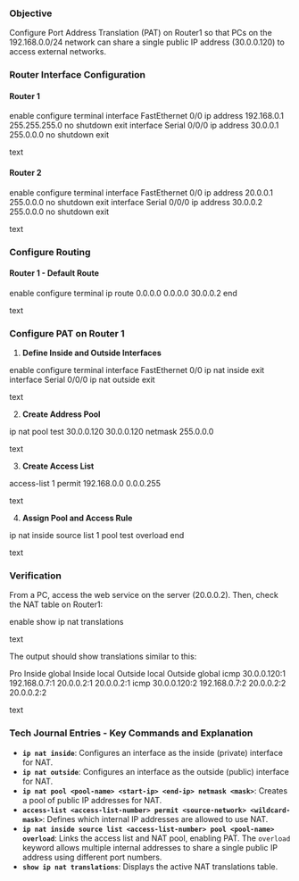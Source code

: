 
### Objective

Configure Port Address Translation (PAT) on Router1 so that PCs on the 192.168.0.0/24 network can share a single public IP address (30.0.0.120) to access external networks.

### Router Interface Configuration

#### Router 1

enable
configure terminal
interface FastEthernet 0/0
ip address 192.168.0.1 255.255.255.0
no shutdown
exit
interface Serial 0/0/0
ip address 30.0.0.1 255.0.0.0
no shutdown
exit

text

#### Router 2

enable
configure terminal
interface FastEthernet 0/0
ip address 20.0.0.1 255.0.0.0
no shutdown
exit
interface Serial 0/0/0
ip address 30.0.0.2 255.0.0.0
no shutdown
exit

text

### Configure Routing

#### Router 1 - Default Route

enable
configure terminal
ip route 0.0.0.0 0.0.0.0 30.0.0.2
end

text

### Configure PAT on Router 1

1.  **Define Inside and Outside Interfaces**

enable
configure terminal
interface FastEthernet 0/0
ip nat inside
exit
interface Serial 0/0/0
ip nat outside
exit

text

2.  **Create Address Pool**

ip nat pool test 30.0.0.120 30.0.0.120 netmask 255.0.0.0

text

3.  **Create Access List**

access-list 1 permit 192.168.0.0 0.0.0.255

text

4.  **Assign Pool and Access Rule**

ip nat inside source list 1 pool test overload
end

text

### Verification

From a PC, access the web service on the server (20.0.0.2).  Then, check the NAT table on Router1:

enable
show ip nat translations

text

The output should show translations similar to this:

Pro Inside global Inside local Outside local Outside global
icmp 30.0.0.120:1 192.168.0.7:1 20.0.0.2:1 20.0.0.2:1
icmp 30.0.0.120:2 192.168.0.7:2 20.0.0.2:2 20.0.0.2:2

text

### Tech Journal Entries - Key Commands and Explanation

*   **`ip nat inside`**:  Configures an interface as the inside (private) interface for NAT.
*   **`ip nat outside`**: Configures an interface as the outside (public) interface for NAT.
*   **`ip nat pool <pool-name> <start-ip> <end-ip> netmask <mask>`**: Creates a pool of public IP addresses for NAT.
*   **`access-list <access-list-number> permit <source-network> <wildcard-mask>`**: Defines which internal IP addresses are allowed to use NAT.
*   **`ip nat inside source list <access-list-number> pool <pool-name> overload`**:  Links the access list and NAT pool, enabling PAT. The `overload` keyword allows multiple internal addresses to share a single public IP address using different port numbers.
*   **`show ip nat translations`**: Displays the active NAT translations table.
